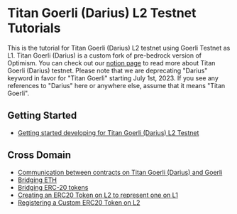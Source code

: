 # Titan Goerli (Darius) L2 Testnet Tutorials
This is the tutorial for Titan Goerli (Darius) L2 testnet using Goerli Testnet as L1. Titan Goerli (Darius) is a custom fork of pre-bedrock version of Optimism. 
You can check out our [notion page](https://onther.notion.site/Darius-L2-Testnet-Dev-Document-5023767f30754d21876b049da68f0128) to read more about Titan Goerli (Darius) testnet. 
Please note that we are deprecating "Darius" keyword in favor for "Titan Goerli" starting July 1st, 2023. If you see any references to "Darius" here or anywhere else, assume that it means "Titan Goerli".

## Getting Started

* [Getting started developing for Titan Goerli (Darius) L2 Testnet](https://github.com/tokamak-network/darius-tutorial/tree/main/getting-started)

## Cross Domain

* [Communication between contracts on Titan Goerli (Darius) and Goerli](https://github.com/tokamak-network/darius-tutorial/tree/main/cross-dom-comm)
* [Bridging ETH](https://github.com/tokamak-network/darius-tutorial/tree/main/cross-dom-bridge-eth)
* [Bridging ERC-20 tokens](https://github.com/tokamak-network/darius-tutorial/tree/main/cross-dom-bridge-erc20)
* [Creating an ERC20 Token on L2 to represent one on L1](https://github.com/tokamak-network/darius-tutorial/tree/main/standard-bridge-standard-token)
* [Registering a Custom ERC20 Token on L2](https://github.com/tokamak-network/darius-tutorial/tree/main/standard-bridge-custom-token)
